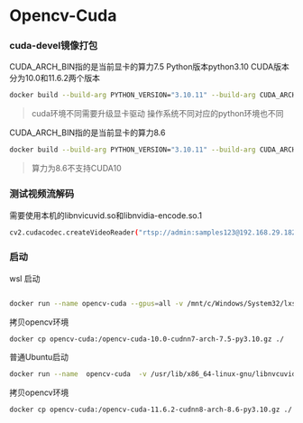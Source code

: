 # Opencv-Cuda

### cuda-devel镜像打包
CUDA_ARCH_BIN指的是当前显卡的算力7.5
Python版本python3.10
CUDA版本分为10.0和11.6.2两个版本
```bash
docker build --build-arg PYTHON_VERSION="3.10.11" --build-arg CUDA_ARCH_BIN="7.5"    --build-arg CUDA_VERSION="10.0"    --build-arg CUDNN_VERSION="7"  -t   jadehh/opencv-cuda:10.0-arch7.5-devel-py3.10 .
```
> cuda环境不同需要升级显卡驱动
> 操作系统不同对应的python环境也不同

CUDA_ARCH_BIN指的是当前显卡的算力8.6

```bash
docker build --build-arg PYTHON_VERSION="3.10.11" --build-arg CUDA_ARCH_BIN="8.6"   --build-arg CUDA_VERSION="11.6.2"  --build-arg CUDNN_VERSION="8"  -t   jadehh/opencv-cuda:11.6.2-arch8.6-devel-py3.10 .
```
> 算力为8.6不支持CUDA10


### 测试视频流解码
需要使用本机的libnvicuvid.so和libnvidia-encode.so.1
```bash
cv2.cudacodec.createVideoReader("rtsp://admin:samples123@192.168.29.182:554/h264/ch1/main/av_stream")
```
### 启动
wsl 启动
```bash

docker run --name opencv-cuda --gpus=all -v /mnt/c/Windows/System32/lxss/lib/libnvcuvid.so.1:/usr/lib/x86_64-linux-gnu/libnvcuvid.so.1 -v /mnt/c/Windows/System32/lxss/lib/libnvidia-encode.so.1:/usr/lib/x86_64-linux-gnu/libnvidia-encode.so.1 -d jadehh/opencv-cuda:10.0-arch7.5-devel-py3.10  bash -c " ./OpencvCapture -camera_ip=192.168.29.181 -camera_username=admin -camera_passwd=samples123 --use_gpu=True"

```
拷贝opencv环境
```bash
docker cp opencv-cuda:/opencv-cuda-10.0-cudnn7-arch-7.5-py3.10.gz ./
```

普通Ubuntu启动

```bash
docker run --name  opencv-cuda  -v /usr/lib/x86_64-linux-gnu/libnvcuvid.so.1:/usr/lib/x86_64-linux-gnu/libnvcuvid.so.1 -v  /usr/lib/x86_64-linux-gnu/libnvidia-encode.so.1:/usr/lib/x86_64-linux-gnu/libnvidia-encode.so.1 -d jadehh/opencv-cuda:11.6.2-arch8.6-devel-py3.10  bash -c " ./OpencvCapture -camera_ip=192.168.29.181 -camera_username=admin -camera_passwd=samples123 --use_gpu=True "
```
拷贝opencv环境
```bash
docker cp opencv-cuda:/opencv-cuda-11.6.2-cudnn8-arch-8.6-py3.10.gz ./
```